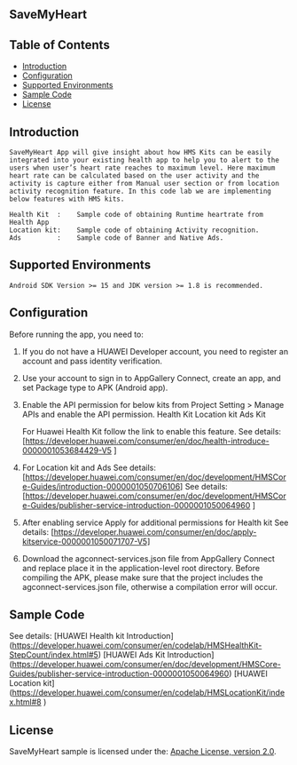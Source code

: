 ## SaveMyHeart


## Table of Contents

 * [Introduction](#introduction)
 * [Configuration ](#configuration )
 * [Supported Environments](#supported-environments)
 * [Sample Code](#Sample-Code)
 * [License](#license)


## Introduction

    SaveMyHeart App will give insight about how HMS Kits can be easily integrated into your existing health app to help you to alert to the users when user’s heart rate reaches to maximum level. Here maximum heart rate can be calculated based on the user activity and the activity is capture either from Manual user section or from location activity recognition feature. In this code lab we are implementing below features with HMS kits.

    Health Kit 	:    Sample code of obtaining Runtime heartrate from Health App
    Location kit:    Sample code of obtaining Activity recognition.
    Ads			:    Sample code of Banner and Native Ads.


## Supported Environments
	Android SDK Version >= 15 and JDK version >= 1.8 is recommended.


## Configuration
Before running the app, you need to:
1. If you do not have a HUAWEI Developer account, you need to register an account and pass identity verification.
2. Use your account to sign in to AppGallery Connect, create an app, and set Package type to APK (Android app).

3. Enable the API permission for below kits from Project Setting > Manage APIs and enable the API permission.
	Health Kit
	Location kit
	Ads Kit            
	
	For Huawei Health Kit follow the link to enable this feature.
	See details: [https://developer.huawei.com/consumer/en/doc/health-introduce-0000001053684429-V5 ]

4. For Location kit and Ads
 	See details: [https://developer.huawei.com/consumer/en/doc/development/HMSCore-Guides/introduction-0000001050706106]
	See details: [https://developer.huawei.com/consumer/en/doc/development/HMSCore-Guides/publisher-service-introduction-0000001050064960 ]

5. After enabling service Apply for additional permissions for Health kit 
See details: [https://developer.huawei.com/consumer/en/doc/apply-kitservice-0000001050071707-V5]

4. Download the agconnect-services.json file from AppGallery Connect and replace place it in the application-level root directory.
Before compiling the APK, please make sure that the project includes the agconnect-services.json file, otherwise a compilation error will occur.


## Sample Code
  See details: 	[HUAWEI Health kit Introduction]
				(https://developer.huawei.com/consumer/en/codelab/HMSHealthKit-StepCount/index.html#5)
				[HUAWEI Ads Kit Introduction]
				(https://developer.huawei.com/consumer/en/doc/development/HMSCore-Guides/publisher-service-introduction-0000001050064960)
				[HUAWEI Location kit]
				(https://developer.huawei.com/consumer/en/codelab/HMSLocationKit/index.html#8 )

##  License
  SaveMyHeart sample is licensed under the: [Apache License, version 2.0](http://www.apache.org/licenses/LICENSE-2.0).


